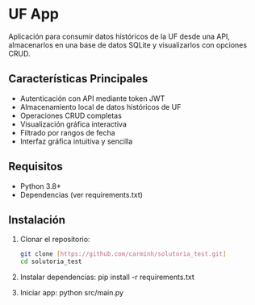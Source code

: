 # UF App

Aplicación para consumir datos históricos de la UF desde una API, almacenarlos en una base de datos SQLite y visualizarlos con opciones CRUD.

## Características Principales

- Autenticación con API mediante token JWT
- Almacenamiento local de datos históricos de UF
- Operaciones CRUD completas
- Visualización gráfica interactiva
- Filtrado por rangos de fecha
- Interfaz gráfica intuitiva y sencilla

## Requisitos

- Python 3.8+
- Dependencias (ver requirements.txt)

## Instalación

1. Clonar el repositorio:
   ```bash
   git clone [https://github.com/carminh/solutoria_test.git]
   cd solutoria_test

2. Instalar dependencias:
   pip install -r requirements.txt

3. Iniciar app:
   python src/main.py
